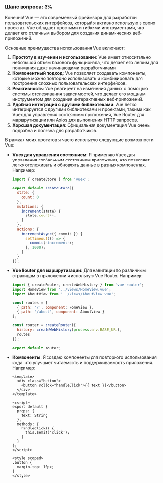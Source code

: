 ### Шанс вопроса: 3%

Конечно! Vue — это современный фреймворк для разработки пользовательских интерфейсов, который я активно использую в своих проектах. Vue обладает простыми и гибкими инструментами, что делает его отличным выбором для создания динамических веб-приложений.

Основные преимущества использования Vue включают:
1. **Простоту в изучении и использовании**: Vue имеет относительно небольшой объем базового функционала, что делает его легким для понимания даже начинающими разработчиками.
2. **Компонентный подход**: Vue позволяет создавать компоненты, которые можно повторно использовать и комбинировать для построения сложных пользовательских интерфейсов.
3. **Реактивность**: Vue реагирует на изменения данных с помощью системы отслеживания зависимостей, что делает его мощным инструментом для создания интерактивных веб-приложений.
4. **Удобная интеграция с другими библиотеками**: Vue легко интегрируется с другими библиотеками и проектами, такими как Vuex для управления состоянием приложения, Vue Router для маршрутизации или Axios для выполнения HTTP-запросов.
5. **Хорошая документация**: Официальная документация Vue очень подробна и полезна для разработчиков.

В рамках моих проектов я часто использую следующие возможности Vue:
- **Vuex для управления состоянием**: Я применяю Vuex для управления глобальным состоянием приложения, что позволяет легко отслеживать и обновлять данные в разных компонентах. Например:
  ```javascript
  import { createStore } from 'vuex';

  export default createStore({
    state: {
      count: 0
    },
    mutations: {
      increment(state) {
        state.count++;
      }
    },
    actions: {
      incrementAsync({ commit }) {
        setTimeout(() => {
          commit('increment');
        }, 1000);
      }
    }
  });
  ```
- **Vue Router для маршрутизации**: Для навигации по различным страницам в приложении я использую Vue Router. Например:
  ```javascript
  import { createRouter, createWebHistory } from 'vue-router';
  import HomeView from '../views/HomeView.vue';
  import AboutView from '../views/AboutView.vue';

  const routes = [
    { path: '/', component: HomeView },
    { path: '/about', component: AboutView }
  ];

  const router = createRouter({
    history: createWebHistory(process.env.BASE_URL),
    routes
  });

  export default router;
  ```
- **Компоненты**: Я создаю компоненты для повторного использования кода, что улучшает читаемость и поддерживаемость приложения. Например:
  ```vue
  <template>
    <div class="button">
      <button @click="handleClick">{{ text }}</button>
    </div>
  </template>

  <script>
  export default {
    props: {
      text: String
    },
    methods: {
      handleClick() {
        this.$emit('click');
      }
    }
  };
  </script>

  <style scoped>
  .button {
    margin-top: 10px;
  }
  </style>
  ```